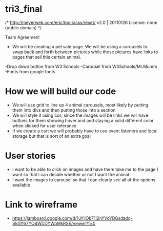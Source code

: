 # tri3_final
/* http://meyerweb.com/eric/tools/css/reset/ 
   v2.0 | 20110126
   License: none (public domain)
*/


Team Agreement
- We will be creating a pet sale page. We will be using a carousels to swap back and forth between pictures while these pictures have links to pages that sell this certain animal. 

-Drop down button from W3 Schools
-Carousel from W3Schools/Mr.Mumm
-Fonts from google fonts 
# How we will build our code 
- We will use grid to line up 4 animal carousels, most likely by putting them into divs and then putting those into a section 
- We will style it using css, since the images will be links we will have buttons for them showing hover and and staying a solid different color when clicked for user referance 
- If we create a cart we will probably have to use event listeners and local storage but that is sort of an extra goal 
# User stories 
- I want to be able to click on images and have them take me to the page I want so that I can decide whether or not I want the animal 
- I want the images to carousel so that I can clearly see all of the options available
# Link to wireframe
- https://jamboard.google.com/d/1uYIiOk71I2nYVoYBGsdadq-SkGY67YO4WDDYWoMkRSE/viewer?f=0

